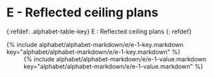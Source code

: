 <div data-role="collapsible" data-inset="false" markdown="1">
<h1 class="cart-collapsible-div">E - Reflected ceiling plans</h1>

{:refdef: .alphabet-table-key}
E
: Reflected ceiling plans
{: refdef}

<dt markdown='block' >
{% include alphabet/alphabet-markdown/e/e-1-key.markdown key="alphabet/alphabet-markdown/e/e-1-key.markdown" %}
</dt>
<dd markdown='1'>
{% include alphabet/alphabet-markdown/e/e-1-value.markdown key="alphabet/alphabet-markdown/e/e-1-value.markdown" %}
</dd>

</div>
